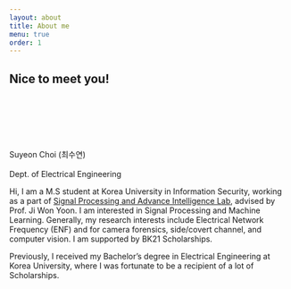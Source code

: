```yaml
---
layout: about
title: About me
menu: true
order: 1
---
```


## Nice to meet you!


<header>
  </header>

<div class="row margin-minus padding0">
  <div class="3u 12u$(mobile) margin0">
    <a href="#" class="image fit"><img src="{{ 'assets/images/me.jpg' | relative_url }}" alt="" /></a>
    <header>
    </header>
  </div>
  <div class="4u 12u$(mobile)" align="left">
    <name-bold>Suyeon Choi (최수연)</name-bold><br><br>
      Dept. of Electrical Engineering <br>
  </div>
</div>


Hi, I am a M.S student at Korea University in Information Security, working as a part of <a class=aboutme href="http://signal.korea.ac.kr">Signal Processing and Advance Intelligence Lab</a>, advised by Prof. Ji Won Yoon. I am interested in Signal Processing and Machine Learning. Generally, my research interests include Electrical Network Frequency (ENF) and for camera forensics, side/covert channel, and computer vision. I am supported by BK21 Scholarships.

Previously, I received my Bachelor’s degree in Electrical Engineering at Korea University, where I was fortunate to be a recipient of a lot of Scholarships.
